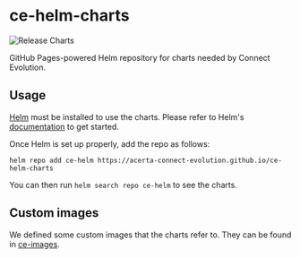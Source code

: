 # ce-helm-charts

![Release Charts](https://github.com/Acerta-Connect-Evolution/ce-helm-charts/workflows/Release%20Charts/badge.svg?branch=main)

GitHub Pages-powered Helm repository for charts needed by Connect Evolution.

## Usage

[Helm](https://helm.sh) must be installed to use the charts.
Please refer to Helm's [documentation](https://helm.sh/docs/) to get started.

Once Helm is set up properly, add the repo as follows:
```console
helm repo add ce-helm https://acerta-connect-evolution.github.io/ce-helm-charts
```

You can then run `helm search repo ce-helm` to see the charts.

## Custom images

We defined some custom images that the charts refer to. They can be found in [ce-images](https://github.com/Acerta-DEV/ce-images).